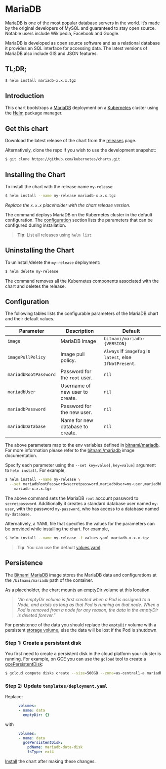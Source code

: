 # MariaDB

[MariaDB](https://mariadb.org) is one of the most popular database servers in the world. It’s made by the original developers of MySQL and guaranteed to stay open source. Notable users include Wikipedia, Facebook and Google.

MariaDB is developed as open source software and as a relational database it provides an SQL interface for accessing data. The latest versions of MariaDB also include GIS and JSON features.

## TL;DR;

```bash
$ helm install mariadb-x.x.x.tgz
```

## Introduction

This chart bootstraps a [MariaDB](https://github.com/bitnami/bitnami-docker-mariadb) deployment on a [Kubernetes](http://kubernetes.io) cluster using the [Helm](https://helm.sh) package manager.

## Get this chart

Download the latest release of the chart from the [releases](../../../releases) page.

Alternatively, clone the repo if you wish to use the development snapshot:

```bash
$ git clone https://github.com/kubernetes/charts.git
```

## Installing the Chart

To install the chart with the release name `my-release`:

```bash
$ helm install --name my-release mariadb-x.x.x.tgz
```

*Replace the `x.x.x` placeholder with the chart release version.*

The command deploys MariaDB on the Kubernetes cluster in the default configuration. The [configuration](#configuration) section lists the parameters that can be configured during installation.

> **Tip**: List all releases using `helm list`

## Uninstalling the Chart

To uninstall/delete the `my-release` deployment:

```bash
$ helm delete my-release
```

The command removes all the Kubernetes components associated with the chart and deletes the release.

## Configuration

The following tables lists the configurable parameters of the MariaDB chart and their default values.

| Parameter               | Description                        | Default                                                    |
| ----------------------- | ---------------------------------- | ---------------------------------------------------------- |
| `image`                 | MariaDB image                      | `bitnami/mariadb:{VERSION}`                                |
| `imagePullPolicy`       | Image pull policy.                 | `Always` if `imageTag` is `latest`, else `IfNotPresent`.   |
| `mariadbRootPassword`   | Password for the `root` user.      | `nil`                                                      |
| `mariadbUser`           | Username of new user to create.    | `nil`                                                      |
| `mariadbPassword`       | Password for the new user.         | `nil`                                                      |
| `mariadbDatabase`       | Name for new database to create.   | `nil`                                                      |

The above parameters map to the env variables defined in [bitnami/mariadb](http://github.com/bitnami/bitnami-docker-mariadb). For more information please refer to the [bitnami/mariadb](http://github.com/bitnami/bitnami-docker-mariadb) image documentation.

Specify each parameter using the `--set key=value[,key=value]` argument to `helm install`. For example,

```bash
$ helm install --name my-release \
  --set mariadbRootPassword=secretpassword,mariadbUser=my-user,mariadbPassword=my-password,mariadbDatabase=my-database \
    mariadb-x.x.x.tgz
```

The above command sets the MariaDB `root` account password to `secretpassword`. Additionally it creates a standard database user named `my-user`, with the password `my-password`, who has access to a database named `my-database`.

Alternatively, a YAML file that specifies the values for the parameters can be provided while installing the chart. For example,

```bash
$ helm install --name my-release -f values.yaml mariadb-x.x.x.tgz
```

> **Tip**: You can use the default [values.yaml](values.yaml)

## Persistence

The [Bitnami MariaDB](https://github.com/bitnami/bitnami-docker-mariadb) image stores the MariaDB data and configurations at the `/bitnami/mariadb` path of the container.

As a placeholder, the chart mounts an [emptyDir](http://kubernetes.io/docs/user-guide/volumes/#emptydir) volume at this location.

> *"An emptyDir volume is first created when a Pod is assigned to a Node, and exists as long as that Pod is running on that node. When a Pod is removed from a node for any reason, the data in the emptyDir is deleted forever."*

For persistence of the data you should replace the `emptyDir` volume with a persistent [storage volume](http://kubernetes.io/docs/user-guide/volumes/), else the data will be lost if the Pod is shutdown.

### Step 1: Create a persistent disk

You first need to create a persistent disk in the cloud platform your cluster is running. For example, on GCE you can use the `gcloud` tool to create a [gcePersistentDisk](http://kubernetes.io/docs/user-guide/volumes/#gcepersistentdisk):

```bash
$ gcloud compute disks create --size=500GB --zone=us-central1-a mariadb-data-disk
```

### Step 2: Update `templates/deployment.yaml`

Replace:

```yaml
      volumes:
      - name: data
        emptyDir: {}
```

with

```yaml
      volumes:
      - name: data
        gcePersistentDisk:
          pdName: mariadb-data-disk
          fsType: ext4
```

[Install](#installing-the-chart) the chart after making these changes.
